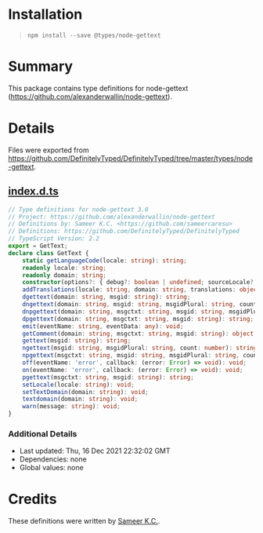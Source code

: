 # Installation
> `npm install --save @types/node-gettext`

# Summary
This package contains type definitions for node-gettext (https://github.com/alexanderwallin/node-gettext).

# Details
Files were exported from https://github.com/DefinitelyTyped/DefinitelyTyped/tree/master/types/node-gettext.
## [index.d.ts](https://github.com/DefinitelyTyped/DefinitelyTyped/tree/master/types/node-gettext/index.d.ts)
````ts
// Type definitions for node-gettext 3.0
// Project: https://github.com/alexanderwallin/node-gettext
// Definitions by: Sameer K.C. <https://github.com/sameercaresu>
// Definitions: https://github.com/DefinitelyTyped/DefinitelyTyped
// TypeScript Version: 2.2
export = GetText;
declare class GetText {
    static getLanguageCode(locale: string): string;
    readonly locale: string;
    readonly domain: string;
    constructor(options?: { debug?: boolean | undefined; sourceLocale?: string | undefined });
    addTranslations(locale: string, domain: string, translations: object): void;
    dgettext(domain: string, msgid: string): string;
    dngettext(domain: string, msgid: string, msgidPlural: string, count: number): string;
    dnpgettext(domain: string, msgctxt: string, msgid: string, msgidPlural: string, count: number): string;
    dpgettext(domain: string, msgctxt: string, msgid: string): string;
    emit(eventName: string, eventData: any): void;
    getComment(domain: string, msgctxt: string, msgid: string): object | boolean;
    gettext(msgid: string): string;
    ngettext(msgid: string, msgidPlural: string, count: number): string;
    npgettext(msgctxt: string, msgid: string, msgidPlural: string, count: number): string;
    off(eventName: 'error', callback: (error: Error) => void): void;
    on(eventName: 'error', callback: (error: Error) => void): void;
    pgettext(msgctxt: string, msgid: string): string;
    setLocale(locale: string): void;
    setTextDomain(domain: string): void;
    textdomain(domain: string): void;
    warn(message: string): void;
}

````

### Additional Details
 * Last updated: Thu, 16 Dec 2021 22:32:02 GMT
 * Dependencies: none
 * Global values: none

# Credits
These definitions were written by [Sameer K.C.](https://github.com/sameercaresu).

